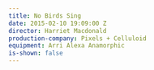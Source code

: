 ```yaml
---
title: No Birds Sing
date: 2015-02-10 19:09:00 Z
director: Harriet Macdonald
production-company: Pixels + Celluloid
equipment: Arri Alexa Anamorphic
is-shown: false
---
```


